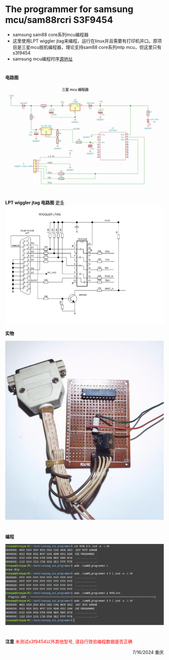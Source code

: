 
# The programmer for samsung mcu/sam88rcri S3F9454
 
* samsung sam88 core系列mcu编程器
* 这里使用LPT wiggler jtag来编程，运行在linux并且需要有打印机并口。原项目是三星mcu脱机编程器，理论支持sam88 core系列mtp mcu，但这里只有s3f9454
* samsung mcu编程时序[源地址][sam-v1-programmer_link]

#
**电路图**
> 
![编程器电路图](./schematic.png)

#

#

**LPT wiggler jtag 电路图** [更多][wiggler-url]
![wiggler jtag schematic.png](./wiggler-jtag.png)

**实物**

![编程器实物图](./programmer_pcb.jpg)

#

**编程**

![编程步骤](./programming.jpg)

#

**注意**
<font color=red>未测试s3f9454以外其他型号, 请自行效验编程数据是否正确</font>

<p align=right> 7/16/2024 重庆 </p>

#

[sam-v1-programmer_link]:    <https://download.csdn.net/download/nizhenyuchina/9511329>
[wiggler-url]: <https://openwrt.org/docs/techref/hardware/port.jtag.cable.buffered>